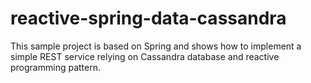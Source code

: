 # reactive-spring-data-cassandra
This sample project is based on Spring and shows how to implement a simple REST service relying on Cassandra database and reactive programming pattern.

